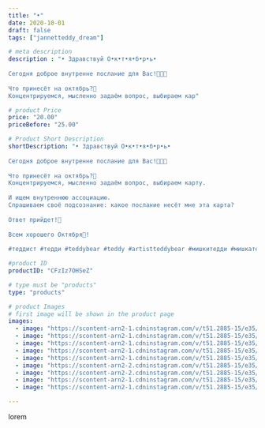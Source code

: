 ```yaml
---
title: "•"
date: 2020-10-01
draft: false
tags: ["jannetteddy_dream"]

# meta description
description : "• Здравствуй О•к•т•я•б•р•ь•⠀
⠀
Сегодня доброе внутренне послание для Вас!🧡🤍🤎⠀
⠀
Что принесёт на октябрь?🍁⠀
Концентрируемся, мысленно задаём вопрос, выбираем кар"

# product Price
price: "20.00"
priceBefore: "25.00"

# Product Short Description
shortDescription: "• Здравствуй О•к•т•я•б•р•ь•⠀
⠀
Сегодня доброе внутренне послание для Вас!🧡🤍🤎⠀
⠀
Что принесёт на октябрь?🍁⠀
Концентрируемся, мысленно задаём вопрос, выбираем карту.⠀
⠀
И ищем внутреннюю ассоциацию.⠀
Спрашиваем своё подсознание: какое послание несёт мне эта карта?⠀
⠀
Ответ прийдет!🧡⠀
⠀
Всем хорошего Октября🍁!⠀
⠀
#теддист #тедди #teddybear #teddy #artistteddybear #мишкитедди #мишкатедди #teddybear🐻 #teddy🐻 #teddy_bear #teddybearlove #artistteddybear #artistteddy #своимируками #ручнаяработа #мояосень #осень #медведиспасутмир #октябрь #jannettcollection #королевствотеддишик #психология #jannetteddy_психология"

#product ID
productID: "CFzIz7OHSeZ"

# type must be "products"
type: "products"

# product Images
# first image will be shown in the product page
images:
  - image: "https://scontent-arn2-1.cdninstagram.com/v/t51.2885-15/e35/p1080x1080/120315239_812833772854050_1490373209557223510_n.jpg?_nc_ht=scontent-arn2-1.cdninstagram.com&_nc_cat=106&_nc_ohc=_8wZHjWzBZIAX_hntN1&tp=1&oh=50f5756e5d9d375ba4a5f12632ed04ab&oe=605C5DD7&ig_cache_key=MjQxMDMwODk3NTIwNjU4NDI1MA%3D%3D.2"
  - image: "https://scontent-arn2-1.cdninstagram.com/v/t51.2885-15/e35/p1080x1080/120309031_620081995331811_651297877107299567_n.jpg?_nc_ht=scontent-arn2-1.cdninstagram.com&_nc_cat=103&_nc_ohc=zZes3Q4-CmUAX8I_wvk&tp=1&oh=c849b67e736554e7b0fa11439693e2db&oe=605CA316&ig_cache_key=MjQxMDMwODk3NTE4OTYzMTg1OA%3D%3D.2"
  - image: "https://scontent-arn2-1.cdninstagram.com/v/t51.2885-15/e35/p1080x1080/120453662_1155559124840974_9106989977281426101_n.jpg?_nc_ht=scontent-arn2-1.cdninstagram.com&_nc_cat=110&_nc_ohc=OnEKI1aRCTMAX_Ftc07&tp=1&oh=f1e8036f2750948fb20db7b11f1fb71b&oe=605AC48A&ig_cache_key=MjQxMDMwODk3NTIyMzExNDc4Nw%3D%3D.2"
  - image: "https://scontent-arn2-1.cdninstagram.com/v/t51.2885-15/e35/p1080x1080/120540313_325110782125051_1660897242537807892_n.jpg?_nc_ht=scontent-arn2-1.cdninstagram.com&_nc_cat=107&_nc_ohc=XsHtxtqYzzIAX9gBFIq&tp=1&oh=9c0d5ccea839e5379998f114a82a0713&oe=605DB82A&ig_cache_key=MjQxMDMwODk3NTI1NjgzODU4Mw%3D%3D.2"
  - image: "https://scontent-arn2-1.cdninstagram.com/v/t51.2885-15/e35/p1080x1080/120543327_1155730088156262_3967709659769039452_n.jpg?_nc_ht=scontent-arn2-1.cdninstagram.com&_nc_cat=106&_nc_ohc=Qt33KAf5gnsAX-2jsiz&tp=1&oh=3b32667609cc85f022957adcf0d32312&oe=605B64FF&ig_cache_key=MjQxMDMwODk3NTIzOTg4OTM1OQ%3D%3D.2"
  - image: "https://scontent-arn2-2.cdninstagram.com/v/t51.2885-15/e35/p1080x1080/120339059_347654589911252_7077488685374923872_n.jpg?_nc_ht=scontent-arn2-2.cdninstagram.com&_nc_cat=108&_nc_ohc=6DwRPqPkV8gAX8DrIHm&tp=1&oh=b9086860d6aa3b88237985fd01a3100c&oe=605B4872&ig_cache_key=MjQxMDMwODk3NTIzMTUyNjc4MQ%3D%3D.2"
  - image: "https://scontent-arn2-2.cdninstagram.com/v/t51.2885-15/e35/p1080x1080/120540313_151248043316864_7555629626640582863_n.jpg?_nc_ht=scontent-arn2-2.cdninstagram.com&_nc_cat=108&_nc_ohc=dmkXmmzRa0gAX-hJ6dF&tp=1&oh=ddf738f069d94bb3e90538962957cc42&oe=605D00DE&ig_cache_key=MjQxMDMwODk3NTI2NTI1NzE5Ng%3D%3D.2"
  - image: "https://scontent-arn2-1.cdninstagram.com/v/t51.2885-15/e35/p1080x1080/120455796_351323812655979_7044467149037642827_n.jpg?_nc_ht=scontent-arn2-1.cdninstagram.com&_nc_cat=103&_nc_ohc=ib1ExquC21gAX83IboQ&tp=1&oh=64e4b517b2cd8ec7ae7755e5829e0839&oe=605B9CB1&ig_cache_key=MjQxMDMwODk3NTI4MTg4Mjk4MQ%3D%3D.2"
  - image: "https://scontent-arn2-1.cdninstagram.com/v/t51.2885-15/e35/p1080x1080/120519387_3328850000524578_4071754937749650475_n.jpg?_nc_ht=scontent-arn2-1.cdninstagram.com&_nc_cat=106&_nc_ohc=e2L9FtZYqiIAX9wwg-A&tp=1&oh=52d7b463f9739157f8278cf36b737e54&oe=605AD00D&ig_cache_key=MjQxMDMwODk3NTI3MzU0MjI4MA%3D%3D.2"

---
```

lorem
